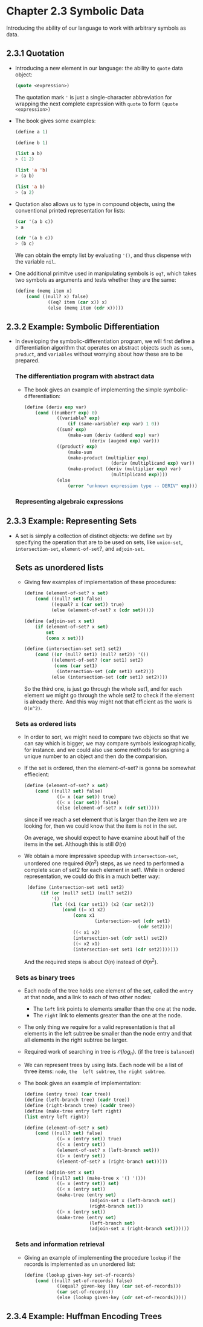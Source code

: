 # Chapter 2.3 Symbolic Data

Introducing the ability of our language to work with arbitrary symbols as data.

## 2.3.1 Quotation

- Introducing a new element in our language: the ability to `quote` data object:
    ```lisp
    (quote <expression>)
    ```
    The quotation mark `'` is just a single-character abbreviation for wrapping the next complete 
    expression with `quote` to form `(quote <expression>)`

- The book gives some examples:
    ```lisp
    (define a 1)

    (define b 1)

    (list a b)
    > (1 2)

    (list 'a 'b)
    > (a b)

    (list 'a b)
    > (a 2)
    ```

- Quotation also allows us to type in compound objects, using the conventional printed 
representation for lists:
    ```lisp
    (car '(a b c))
    > a

    (cdr '(a b c))
    > (b c)
    ```
    We can obtain the empty list by evaluating `'()`, and thus dispense with the variable `nil`.

- One additional primitve used in manipulating symbols is `eq?`, which takes two symbols as
arguments and tests whether they are the same:
    ```lisp
    (define (memq item x)
        (cond ((null? x) false)
                ((eq? item (car x)) x)
                (else (memq item (cdr x)))))
    ```

## 2.3.2 Example: Symbolic Differentiation

- In developing the symbolic-differentiation program, we will first define a differentiation 
algorithm that operates on abstract objects such as ``sums``, ``product``, and ``variables`` without
worrying about how these are to be prepared.

    ### The differentiation program with abstract data

    - The book gives an example of implementing the simple symbolic-differentiation:
        ```lisp
        (define (deriv exp var)
            (cond ((number? exp) 0)
                    ((variable? exp)
                        (if (same-variable? exp var) 1 0))
                    ((sum? exp)
                        (make-sum (deriv (addend exp) var)
                                (deriv (augend exp) var)))
                    ((product? exp)
                        (make-sum
                        (make-product (multiplier exp)
                                        (deriv (multiplicand exp) var))
                        (make-product (deriv (multiplier exp) var)
                                        (multiplicand exp))))
                    (else
                        (error "unknown expression type -- DERIV" exp))))
        ```
    
    ### Representing algebraic expressions

## 2.3.3 Example: Representing Sets

- A set is simply a collection of distinct objects: we define `set` by specifying the operation that
are to be used on sets, like `union-set`, `intersection-set`, `element-of-set`?, and `adjoin-set`.

    ## Sets as unordered lists

    - Giving few examples of implementation of these procedures:
        ```lisp
        (define (element-of-set? x set)
            (cond ((null? set) false)
                  ((equal? x (car set)) true)
                  (else (element-of-set? x (cdr set)))))
        ```

        ```lisp
        (define (adjoin-set x set)
            (if (element-of-set? x set)
                set
                (cons x set)))
        ```

        ```lisp
        (define (intersection-set set1 set2)
            (cond ((or (null? set1) (null? set2)) '())
                  ((element-of-set? (car set1) set2)        
                   (cons (car set1)
                    (intersection-set (cdr set1) set2)))
                  (else (intersection-set (cdr set1) set2))))
        ```
        So the third one, is just go through the whole set1, and for each element we might go
        through the whole set2 to check if the element is already there. And this way might not that
        efficient as the work is `O(n^2)`.

    ### Sets as ordered lists

    - In order to sort, we might need to compare two objects so that we can say which is bigger, we 
    may compare symbols lexicographically, for instance. and we could also use some methods for 
    assigning a unique number to an object and then do the comparision.

    - If the set is ordered, then the element-of-set? is gonna be somewhat effiecient:
        ```lisp
        (define (element-of-set? x set)
            (cond ((null? set) false)
                    ((= x (car set)) true)
                    ((< x (car set)) false)
                    (else (element-of-set? x (cdr set)))))
        ```
        since if we reach a set element that is larger than the item we are looking for, then we 
        could know that the item is not in the set.

        On average, we should expect to have examine about half of the items in the set. Although 
        this is still $\Theta(n)$

    - We obtain a more impressive speedup with `intersection-set`, unordered one required 
      $\Theta(n^2)$ steps, as we need to performed a complete scan of set2 for each element in set1.
      While in ordered representation, we could do this in a much better way:
      ```lisp
       (define (intersection-set set1 set2)
            (if (or (null? set1) (null? set2))
                '()    
                (let ((x1 (car set1)) (x2 (car set2)))
                    (cond ((= x1 x2)
                        (cons x1
                                (intersection-set (cdr set1)
                                                (cdr set2))))
                        ((< x1 x2)
                        (intersection-set (cdr set1) set2))
                        ((< x2 x1)
                        (intersection-set set1 (cdr set2)))))))
        ```
        And the required steps is about $\Theta(n)$ instead of $\Theta(n^2)$.

    ### Sets as binary trees
    - Each node of the tree holds one element of the set, called the `entry` at that node, and a 
    link to each of two other nodes:
        - The `left` link points to elements smaller than the one at the node.
        - The `right` link to elements greater than the one at the node.
  
    - The only thing we require for a valid representation is that all elements in the left subtree 
    be smaller than the node entry and that all elements in the right subtree be larger.

    - Required work of searching in tree is $\mathcal{O}(log_n)$. (if the tree is `balanced`)

    - We can represent trees by using lists. Each node will be a list of three items: `node`, `the 
   left subtree`, `the right subtree`.

   - The book gives an example of implementation:
        ```lisp
        (define (entry tree) (car tree))
        (define (left-branch tree) (cadr tree))
        (define (right-branch tree) (caddr tree))
        (define (make-tree entry left right)
        (list entry left right))

        (define (element-of-set? x set)
            (cond ((null? set) false)
                    ((= x (entry set)) true)
                    ((< x (entry set))
                    (element-of-set? x (left-branch set)))
                    ((> x (entry set))
                    (element-of-set? x (right-branch set)))))
        
        (define (adjoin-set x set)
            (cond ((null? set) (make-tree x '() '()))
                    ((= x (entry set)) set)
                    ((< x (entry set))
                    (make-tree (entry set) 
                                (adjoin-set x (left-branch set))
                                (right-branch set)))
                    ((> x (entry set))
                    (make-tree (entry set)
                                (left-branch set)
                                (adjoin-set x (right-branch set))))))
        ```

    ### Sets and information retrieval

    - Giving an example of implementing the procedure `lookup` if the records is implemented as un
    unordered list:
        ```lisp
        (define (lookup given-key set-of-records)
            (cond ((null? set-of-records) false)
                    ((equal? given-key (key (car set-of-records)))
                    (car set-of-records))
                    (else (lookup given-key (cdr set-of-records)))))
        ```

## 2.3.4 Example: Huffman Encoding Trees
